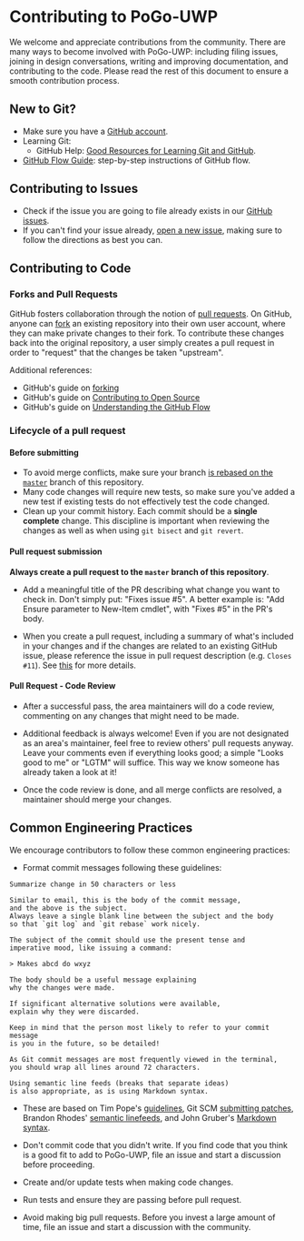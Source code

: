 Contributing to PoGo-UWP
========================

We welcome and appreciate contributions from the community.
There are many ways to become involved with PoGo-UWP:
including filing issues,
joining in design conversations,
writing and improving documentation,
and contributing to the code.
Please read the rest of this document to ensure a smooth contribution process.

New to Git?
-----------

* Make sure you have a [GitHub account](https://github.com/signup/free).
* Learning Git:
    * GitHub Help: [Good Resources for Learning Git and GitHub][good-git-resources].
* [GitHub Flow Guide](https://guides.github.com/introduction/flow/):
  step-by-step instructions of GitHub flow.

Contributing to Issues
----------------------

* Check if the issue you are going to file already exists in our [GitHub issues][open-issue].
* If you can't find your issue already,
  [open a new issue](https://github.com/ST-Apps/PoGo-UWP/issues/new),
  making sure to follow the directions as best you can.

Contributing to Code
--------------------
### Forks and Pull Requests

GitHub fosters collaboration through the notion of [pull requests][using-prs].
On GitHub, anyone can [fork][fork-a-repo] an existing repository
into their own user account, where they can make private changes to their fork.
To contribute these changes back into the original repository,
a user simply creates a pull request in order to "request" that the changes be taken "upstream".

Additional references:
* GitHub's guide on [forking](https://guides.github.com/activities/forking/)
* GitHub's guide on [Contributing to Open Source](https://guides.github.com/activities/contributing-to-open-source/#pull-request)
* GitHub's guide on [Understanding the GitHub Flow](https://guides.github.com/introduction/flow/)


### Lifecycle of a pull request

#### Before submitting

* To avoid merge conflicts, make sure your branch [is rebased on the `master`](https://github.com/edx/edx-platform/wiki/How-to-Rebase-a-Pull-Request) branch of this repository.
* Many code changes will require new tests,
  so make sure you've added a new test if existing tests do not effectively test the code changed.
* Clean up your commit history.
  Each commit should be a **single complete** change.
  This discipline is important when reviewing the changes as well as when using `git bisect` and `git revert`.


#### Pull request submission

**Always create a pull request to the `master` branch of this repository**.

* Add a meaningful title of the PR describing what change you want to check in.
  Don't simply put: "Fixes issue #5".
  A better example is: "Add Ensure parameter to New-Item cmdlet", with "Fixes #5" in the PR's body.

* When you create a pull request,
  including a summary of what's included in your changes and
  if the changes are related to an existing GitHub issue,
  please reference the issue in pull request description (e.g. ```Closes #11```).
  See [this][closing-via-message] for more details.

#### Pull Request - Code Review

* After a successful pass,
  the area maintainers will do a code review,
  commenting on any changes that might need to be made.

* Additional feedback is always welcome!
  Even if you are not designated as an area's maintainer,
  feel free to review others' pull requests anyway.
  Leave your comments even if everything looks good;
  a simple "Looks good to me" or "LGTM" will suffice.
  This way we know someone has already taken a look at it!

* Once the code review is done,
  and all merge conflicts are resolved,
  a maintainer should merge your changes.

Common Engineering Practices
----------------------------

We encourage contributors to follow these common engineering practices:

* Format commit messages following these guidelines:

```
Summarize change in 50 characters or less

Similar to email, this is the body of the commit message,
and the above is the subject.
Always leave a single blank line between the subject and the body
so that `git log` and `git rebase` work nicely.

The subject of the commit should use the present tense and
imperative mood, like issuing a command:

> Makes abcd do wxyz

The body should be a useful message explaining
why the changes were made.

If significant alternative solutions were available,
explain why they were discarded.

Keep in mind that the person most likely to refer to your commit message
is you in the future, so be detailed!

As Git commit messages are most frequently viewed in the terminal,
you should wrap all lines around 72 characters.

Using semantic line feeds (breaks that separate ideas)
is also appropriate, as is using Markdown syntax.
```

* These are based on Tim Pope's [guidelines](http://tbaggery.com/2008/04/19/a-note-about-git-commit-messages.html),
  Git SCM [submitting patches](https://git.kernel.org/cgit/git/git.git/tree/Documentation/SubmittingPatches),
  Brandon Rhodes' [semantic linefeeds][],
  and John Gruber's [Markdown syntax](https://daringfireball.net/projects/markdown/syntax).

* Don't commit code that you didn't write.
  If you find code that you think is a good fit to add to PoGo-UWP,
  file an issue and start a discussion before proceeding.

* Create and/or update tests when making code changes.

* Run tests and ensure they are passing before pull request.

* Avoid making big pull requests.
  Before you invest a large amount of time,
  file an issue and start a discussion with the community.

[using-prs]: https://help.github.com/articles/using-pull-requests/
[fork-a-repo]: https://help.github.com/articles/fork-a-repo/
[closing-via-message]: https://help.github.com/articles/closing-issues-via-commit-messages/
[good-git-resources]: https://help.github.com/articles/good-resources-for-learning-git-and-github/
[open-issue]: https://github.com/ST-Apps/PoGo-UWP/issues
[help-wanted-issue]: https://github.com/ST-Apps/PoGo-UWP/issues?q=is%3Aopen+is%3Aissue+label%3A%220%20-%20Backlog%22
[semantic linefeeds]: http://rhodesmill.org/brandon/2012/one-sentence-per-line/
